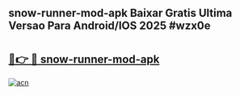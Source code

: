 ## snow-runner-mod-apk Baixar Gratis Ultima Versao Para Android/IOS 2025 #wzx0e

# <h2><a href="https://ainizakaria.my?title=snow-runner-mod-apk&ref=20M">🔗👉 🔴 snow-runner-mod-apk</a></h2>

[![acn](https://github.com/user-attachments/assets/0f9c940e-d8b0-45ae-aac7-cd30a18b3e1c)](https://ainizakaria.my?title=snow-runner-mod-apk&ref=20M)

